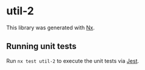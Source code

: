 # util-2

This library was generated with [Nx](https://nx.dev).

## Running unit tests

Run `nx test util-2` to execute the unit tests via [Jest](https://jestjs.io).
